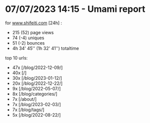 # 07/07/2023 14:15 - Umami report
for www.shifeiti.com [24h] :

 - 215 (52) page views
 - 74 (-4) uniques
 - 51 (-2) bounces
 - 4h 34' 45'' (1h 32' 41'') totaltime


top 10 urls:
 - 47x [/blog/2022-12-09/]
 - 40x [/]
 - 30x [/blog/2023-01-12/]
 - 20x [/blog/2022-12-22/]
 - 9x [/blog/2022-05-07/]
 - 8x [/blog/categories/]
 - 7x [/about/]
 - 7x [/blog/2023-02-03/]
 - 7x [/blog/tags/]
 - 5x [/blog/2022-08-22/]


